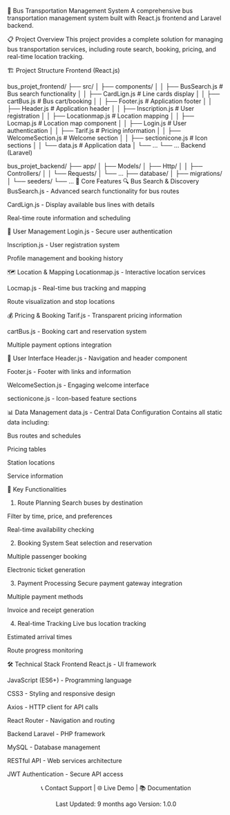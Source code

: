🚌 Bus Transportation Management System
A comprehensive bus transportation management system built with React.js frontend and Laravel backend.

📋 Project Overview
This project provides a complete solution for managing bus transportation services, including route search, booking, pricing, and real-time location tracking.

🏗️ Project Structure
Frontend (React.js)

bus_projet_frontend/
├── src/
│   ├── components/
│   │   ├── BusSearch.js          # Bus search functionality
│   │   ├── CardLign.js           # Line cards display
│   │   ├── cartBus.js            # Bus cart/booking
│   │   ├── Footer.js             # Application footer
│   │   ├── Header.js             # Application header
│   │   ├── Inscription.js        # User registration
│   │   ├── Locationmap.js        # Location mapping
│   │   ├── Locmap.js             # Location map component
│   │   ├── Login.js              # User authentication
│   │   ├── Tarif.js              # Pricing information
│   │   ├── WelcomeSection.js     # Welcome section
│   │   ├── sectionicone.js       # Icon sections
│   │   └── data.js               # Application data
│   └── ...
└── ...
Backend (Laravel)


bus_projet_backend/
├── app/
│   ├── Models/
│   ├── Http/
│   │   ├── Controllers/
│   │   └── Requests/
│   └── ...
├── database/
│   ├── migrations/
│   └── seeders/
└── ...
🎯 Core Features
🔍 Bus Search & Discovery
BusSearch.js - Advanced search functionality for bus routes

CardLign.js - Display available bus lines with details

Real-time route information and scheduling

👥 User Management
Login.js - Secure user authentication

Inscription.js - User registration system

Profile management and booking history

🗺️ Location & Mapping
Locationmap.js - Interactive location services

Locmap.js - Real-time bus tracking and mapping

Route visualization and stop locations

💰 Pricing & Booking
Tarif.js - Transparent pricing information

cartBus.js - Booking cart and reservation system

Multiple payment options integration

🎨 User Interface
Header.js - Navigation and header component

Footer.js - Footer with links and information

WelcomeSection.js - Engaging welcome interface

sectionicone.js - Icon-based feature sections

📊 Data Management
data.js - Central Data Configuration
Contains all static data including:

Bus routes and schedules

Pricing tables

Station locations

Service information

🚀 Key Functionalities
1. Route Planning
Search buses by destination

Filter by time, price, and preferences

Real-time availability checking

2. Booking System
Seat selection and reservation

Multiple passenger booking

Electronic ticket generation

3. Payment Processing
Secure payment gateway integration

Multiple payment methods

Invoice and receipt generation

4. Real-time Tracking
Live bus location tracking

Estimated arrival times

Route progress monitoring

🛠️ Technical Stack
Frontend
React.js - UI framework

JavaScript (ES6+) - Programming language

CSS3 - Styling and responsive design

Axios - HTTP client for API calls

React Router - Navigation and routing

Backend
Laravel - PHP framework

MySQL - Database management

RESTful API - Web services architecture

JWT Authentication - Secure API access

<div align="center">
📞 Contact Support | 🌐 Live Demo | 📚 Documentation

Last Updated: 9 months ago
Version: 1.0.0

</div>
